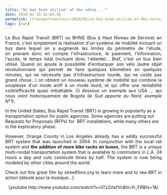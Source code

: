```yaml
---
title: "Un bus bien utilisé' et des vélos...'"
date: 2010-02-10 15:03:50
permalink: /transportsdufutur/2010/02/un-bus-bien-utilise-et-des-velos.html
tags: [nan]
---
```


<p style="text-align: justify">Le Bus Rapid Transit (BRT) ou BHNS (Bus à Haut Niveau de Service) en France, c'est simplement la réalisation d'un système de mobilité incluant un bus dans lequel on a augmenté les limites du périmètre de l'étude, en prenant donc en compte l'infrastructure, le paiement, l'information, l'accès, le temps total (incluant donc l'attente)... Bref, c'est un bus bien utilisé. Quand on ajoute la possibilité d'embarquer son vélo (autre objet révolutionnaire qui permet de faire quelques kilomètres en quelques minutes, qui ne nécessite pas d'infrastructure lourde, qui ne coûte pas grand chose...) on obtient un nouveau système de mobilité qui combine la souplesse d'un mode actif à un mode lourd, et qui offre une rentabilité coût/efficacité quasi imbattable. Ci dessous un exemple aux USA ... qui nous vient historiquement de Bogota (<em>le Sud apporte au Nord, exemple N°1</em>).</p> <p style="text-align: justify"> </p>  <!--more--> In the United States, Bus Rapid Transit (BRT) is growing in popularity as a transportation option for public agencies. Some agencies are putting out Requests for Proposals (RFPs) for  BRT installations, while many others are in the exploratory phase. <p style="text-align: justify">However, Orange County in Los Angeles already has a wildly successful BRT system that was launched in 2004. In conjunction with the local rail system and <strong>the addition of more bike racks on buses</strong>, the BRT is a unique multi-modal transportation system that is available to commuters in L.A. 24 hours a day and cuts commute times by half. The system is now being modeled by other cities around the world.</p> <p style="text-align: justify">Check out this great film by streetfilms.org to learn more and to see BRT in action (désolé pour la musique...):</p> <p style="text-align: center">  [youtube http://www.youtube.com/watch?v=hTz2iiIsfVc&hl=fr_FR&fs=1&]</p>
